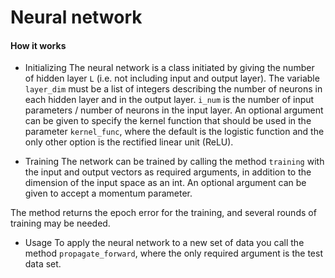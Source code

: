 # Neural network

#### How it works

-   Initializing
    The neural network is a class initiated by giving the number of hidden layer `L` (i.e. not including input and output layer). The variable `layer_dim` must be a list of integers describing the number of neurons in each hidden layer and in the output layer. `i_num` is the number of input parameters / number of neurons in the input layer. An optional argument can be given to specify the kernel function that should be used in the parameter `kernel_func`, where the default is the logistic function and the only other option is the rectified linear unit (ReLU).

-   Training
    The network can be trained by calling the method `training` with the input and output vectors as required arguments, in addition to the dimension of the input space as an int. An optional argument can be given to accept a momentum parameter.

The method returns the epoch error for the training, and several rounds of training may be needed.

-   Usage
    To apply the neural network to a new set of data you call the method `propagate_forward`, where the only required argument is the test data set.
